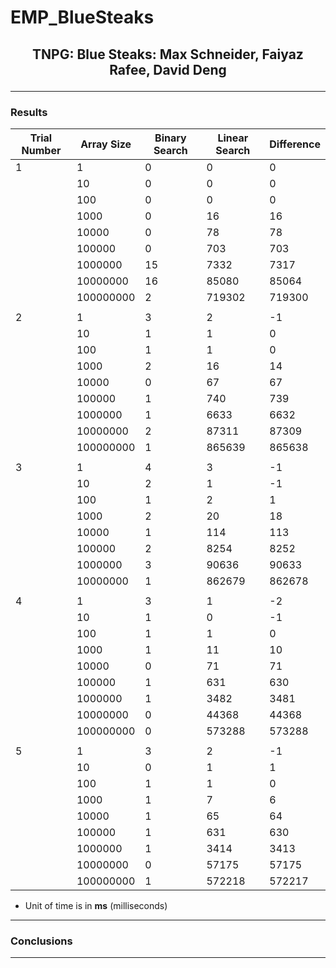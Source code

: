 # EMP_BlueSteaks

## <p align="center"> TNPG: Blue Steaks: Max Schneider, Faiyaz Rafee, David Deng

---

### Results

| Trial Number | Array Size | Binary Search | Linear Search | Difference |
|---|---|---|---|---|
| 1 | 1 | 0 | 0 | 0 |
| | 10 | 0 | 0 | 0 |
| | 100 | 0 | 0 | 0 |
| | 1000 | 0 | 16 | 16 |
| | 10000 | 0 | 78 | 78 |
| | 100000 | 0 | 703 | 703 |
| | 1000000 | 15 | 7332 | 7317 |
| | 10000000 | 16 | 85080 | 85064 |
| | 100000000 | 2 | 719302 | 719300 |
| | | | | |
| 2 | 1 | 3 | 2 | -1 |
| | 10 | 1 | 1 | 0 |
| | 100 | 1 | 1 | 0 |
| | 1000 | 2 | 16 | 14 |
| | 10000 | 0 | 67 | 67 |
| | 100000 | 1 | 740 | 739 |
| | 1000000 | 1 | 6633 | 6632 |
| | 10000000 | 2 | 87311 | 87309 |
| | 100000000 | 1 | 865639 | 865638 |
| | | | | |
| 3 | 1 | 4 | 3 | -1 |
| | 10 | 2 | 1 | -1 |
| | 100 | 1 | 2 | 1 |
| | 1000 | 2 | 20 | 18 |
| | 10000 | 1 | 114 | 113 |
| | 100000 | 2 | 8254 | 8252 |
| | 1000000 | 3 | 90636 | 90633 |
| | 10000000 | 1 | 862679 | 862678 |
| | | | | |
| 4 | 1 | 3 | 1 | -2 |
| | 10 | 1 | 0 | -1 |
| | 100 | 1 | 1 | 0 |
| | 1000 | 1 | 11 | 10 |
| | 10000 | 0 | 71 | 71 |
| | 100000 | 1 | 631 | 630 |
| | 1000000 | 1 | 3482 | 3481 | 
| | 10000000 | 0 | 44368 | 44368 |
| | 100000000 | 0 | 573288 | 573288 |
| | | | | |
| 5 | 1 | 3 | 2 | -1 |
| | 10 | 0 | 1 | 1 |
| | 100 | 1 | 1 | 0 | 
| | 1000 | 1 | 7 | 6 |
| | 10000 | 1 | 65 | 64 |
| | 100000 | 1 | 631 | 630 |
| | 1000000 | 1 | 3414 | 3413 |
| | 10000000 | 0 | 57175 | 57175 |
| | 100000000 | 1 | 572218 | 572217 |
  
* Unit of time is in **ms** (milliseconds)
---

### Conclusions

---
